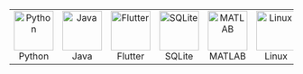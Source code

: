 <p align="center">
  <table align="center" cellspacing="20" cellpadding="0" style="border-collapse: collapse;">
    <tr>
      <td align="center">
        <img src="https://cdn.jsdelivr.net/gh/devicons/devicon@latest/icons/python/python-original.svg" alt="Python" width="70" /><br>Python
      </td>
      <td align="center">
        <img src="https://cdn.jsdelivr.net/gh/devicons/devicon@latest/icons/java/java-original.svg" alt="Java" width="70" /><br>Java
      </td>
      <td align="center">
        <img src="https://cdn.jsdelivr.net/gh/devicons/devicon@latest/icons/flutter/flutter-original.svg" alt="Flutter" width="70" /><br>Flutter
      </td>
      <td align="center">
        <img src="https://cdn.jsdelivr.net/gh/devicons/devicon@latest/icons/sqlite/sqlite-original.svg" alt="SQLite" width="70" /><br>SQLite
      </td>
      <td align="center">
        <img src="https://cdn.jsdelivr.net/gh/devicons/devicon@latest/icons/matlab/matlab-original.svg" alt="MATLAB" width="70" /><br>MATLAB
      </td>
      <td align="center">
        <img src="https://cdn.jsdelivr.net/gh/devicons/devicon@latest/icons/linux/linux-original.svg" alt="Linux" width="70" /><br>Linux
      </td>
      <td align="center">
        <img src="https://skillicons.dev/icons?i=dotnet" alt=".NET" width="70" /><br>.NET
      </td>
      <td align="center">
        <img src="https://cdn.jsdelivr.net/gh/devicons/devicon@latest/icons/microsoftsqlserver/microsoftsqlserver-original.svg" alt="MSSQL" width="70" /><br>MSSQL
      </td>
      <td align="center">
        <img src="https://cdn.jsdelivr.net/gh/devicons/devicon@latest/icons/cplusplus/cplusplus-original.svg" alt="C++" width="70" /><br>C++
      </td>
    </tr>
  </table>
</p>
